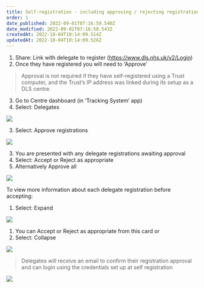 ```yaml
---
title: Self-registration - including approving / rejecting registrations
order: 1
date_published: 2022-09-01T07:16:50.540Z
date_modified: 2022-09-01T07:16:50.543Z
createdAt: 2022-10-04T10:14:09.514Z
updatedAt: 2022-10-04T10:14:09.526Z
---
```

1. Share: Link with delegate to register (https://www.dls.nhs.uk/v2/Login) ​
2. Once they have registered you will need to ‘Approve’ ​

> Approval is not required if they have self-registered using a Trust computer, and the Trust’s IP address was linked during its setup as a DLS centre.​

3. Go to Centre dashboard (in ‘Tracking System’ app)
4. Select: Delegates​

![](/img/ad-4-01-Self-reg.jpg)

3. Select: Approve registrations​

![](/img/ad-4-02-Self-reg.jpg)

3. You are presented with any delegate registrations awaiting approval ​
4. Select: Accept or Reject as appropriate​
5. Alternatively Approve all​

![](/img/ad-4-03-Self-reg.jpg)

To view more information about each delegate registration before accepting:​

1. Select: Expand​

![](/img/ad-4-04-Self-reg.jpg)

1. You can Accept or Reject as appropriate from this card or​
2. Select: Collapse ​

![](/img/ad-4-05-Self-reg.jpg)

> Delegates will receive an email to confirm their registration approval and can login using the credentials set up at self registration​​

![](/img/ad-4-06-Self-reg.jpg)